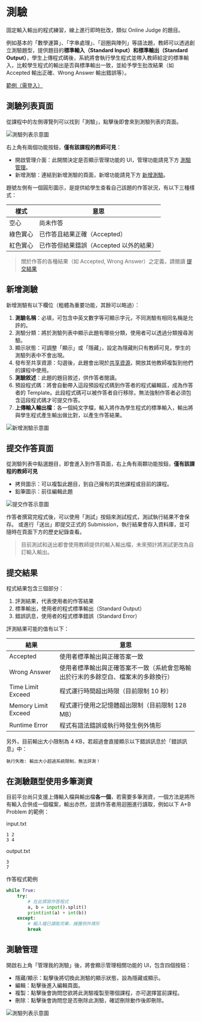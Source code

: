 # 測驗


固定輸入輸出的程式練習，線上進行即時批改，類似 Online Judge 的題目。

例如基本的「數學運算」、「字串處理」、「迴圈與陣列」等語法題，教師可以透過創立測驗題型，提供題目的**標準輸入（Standard Input）**和**標準輸出（Standard Output）**，學生上傳程式碼後，系統將會執行學生程式並帶入教師給定的標準輸入，比較學生程式的輸出是否與標準輸出一致，並給予學生批改結果（如 Accepted 輸出正確、Wrong Answer 輸出錯誤等）。

[範例（需登入）](https://pyshare.noj.tw/course/605a1ef29060c7c239d0548a/challenge/333)


## 測驗列表頁面

從課程中的左側導覽列可以找到「測驗」，點擊後即會來到測驗列表的頁面。

![測驗列表示意圖](../images/challenge-list.png)

右上角有兩個功能按鈕，**僅有該課程的教師可見**：
- 開啟管理介面：此開關決定是否顯示管理功能的 UI，管理功能請見下方 [測驗管理](#測驗管理)。
- 新增測驗：連結到新增測驗的頁面，新增功能請見下方 [新增測驗](#新增測驗)。

題號左側有一個圓形圖示，是提供給學生查看自己該題的作答狀況，有以下三種樣式：

| 樣式                          | 意思                                  |
|-----------------------------|-------------------------------------|
| <status-icon s="n" />空心     | 尚未作答                              |
| <status-icon s="a" />綠色實心 | 已作答且結果正確（Accepted）            |
| <status-icon s="w" />紅色實心 | 已作答但結果錯誤（Accepted 以外的結果） |

> 關於作答的各種結果（如 Accepted, Wrong Answer）之定義，請閱讀 [提交結果](#提交結果)


## 新增測驗

新增測驗有以下欄位（粗體為重要功能，其餘可以略過）：
1. **測驗名稱**：必填，可包含中英文數字等可顯示字元，不同測驗有相同名稱是允許的。
2. 測驗分類：將於測驗列表中顯示此題有哪些分類，使用者可以透過分類搜尋測驗。
3. 顯示狀態：可調整「顯示」或「隱藏」，設定為隱藏則只有教師可見，學生的測驗列表中不會出現。
4. 發布至共享資源：勾選後，此題會出現於[共享資源](/guide/teacher-share)，開放其他教師複製到他們的課程中使用。
5. **測驗敘述**：此題的題目敘述，供作答者閱讀。
6. 預設程式碼：將會自動帶入這段預設程式碼到作答者的程式編輯區，成為作答者的 Template。此段程式碼可以被作答者自行移除，無法強制作答者必須包含這段程式碼才可提交作答。
7. **上傳輸入輸出檔**：各一個純文字檔，輸入將作為學生程式的標準輸入，輸出將與學生程式產生輸出做比對，以產生作答結果。

![新增測驗示意圖](../images/create-challenge.jpg)


## 提交作答頁面

從測驗列表中點選題目，即會進入到作答頁面，右上角有兩顆功能按鈕，**僅有該課程的教師可見**
- 拷貝圖示：可以複製此題目，到自己擁有的其他課程或目前的課程。
- 鉛筆圖示：前往編輯此題

![提交作答示意圖](../images/test-submit-challenge.jpg)

作答者撰寫完程式後，可以使用「測試」按鈕來測試程式，測試執行結果不會保存。
或進行「送出」即提交正式的 Submission，執行結果會存入資料庫，並可隨時在頁面下方的歷史紀錄查看。
> 目前測試和送出都會使用教師提供的輸入輸出檔，未來預計將測試更改為自訂輸入輸出。


## 提交結果

程式結果包含三個部分：
1. 評測結果，代表使用者的作答結果
2. 標準輸出，使用者的程式標準輸出（Standard Output）
3. 錯誤訊息，使用者的程式標準錯誤（Standard Error）

評測結果可能的值有以下：

| 結果              | 意思                                                                            |
|-------------------|-------------------------------------------------------------------------------|
| Accepted          | 使用者標準輸出與正確答案一致                                                    |
| Wrong Answer      | 使用者標準輸出與正確答案不一致（系統會忽略輸出於行末的多餘空白、檔案末的多餘換行） |
| Time Limit Exceed | 程式運行時間超出時限（目前限制 10 秒）                                            |
| Memory Limit Exceed | 程式運行使用之記憶體超出限制（目前限制 128 MB）
| Runtime Error | 程式有語法錯誤或執行時發生例外情形 |

另外，目前輸出大小限制為 4 KB，若超過會直接顯示以下錯誤訊息於「錯誤訊息」中：
```
執行失敗: 輸出大小超過系統限制，無法評測！
```


## 在測驗題型使用多筆測資

目前平台尚只支援上傳輸入檔與輸出檔**各一個**，若需要多筆測資，一個方法是將所有輸入合併成一個檔案，輸出亦然，並請作答者用迴圈進行讀取，例如以下 A+B Problem 的範例：

input.txt
```
1 2
3 4
```

output.txt
```
3
7
```

作答程式範例
```python
while True:
    try:
        # 在此撰寫作答程式
        a, b = input().split()
        print(int(a) + int(b))
    except:
        # 輸入檔已讀取完畢，捕獲例外情形
        break
```


## 測驗管理

開啟右上角「管理我的測驗」後，將會顯示管理相關功能的 UI，包含四個按鈕：
- 隱藏/顯示：點擊後將切換此測驗的顯示狀態，設為隱藏或顯示。
- 編輯：點擊後進入編輯頁面。
- 複製：點擊後會詢問您欲將此測驗複製至哪個課程，亦可選擇當前課程。
- 刪除：點擊後會詢問您是否刪除此測驗，確認刪除動作後即刪除。

![測驗列表示意圖](../images/manage-challenge.png)
